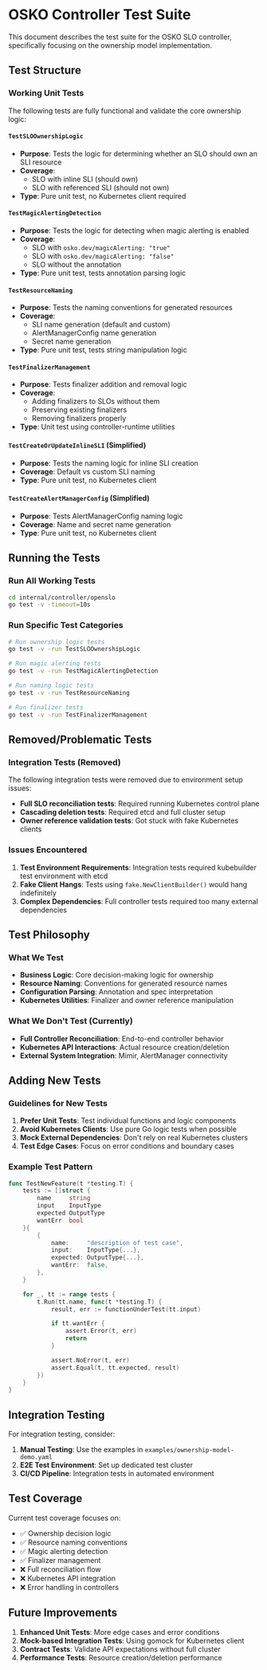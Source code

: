 # OSKO Controller Test Suite

This document describes the test suite for the OSKO SLO controller, specifically focusing on the ownership model implementation.

## Test Structure

### Working Unit Tests

The following tests are fully functional and validate the core ownership logic:

#### `TestSLOOwnershipLogic`
- **Purpose**: Tests the logic for determining whether an SLO should own an SLI resource
- **Coverage**:
  - SLO with inline SLI (should own)
  - SLO with referenced SLI (should not own)
- **Type**: Pure unit test, no Kubernetes client required

#### `TestMagicAlertingDetection`
- **Purpose**: Tests the logic for detecting when magic alerting is enabled
- **Coverage**:
  - SLO with `osko.dev/magicAlerting: "true"`
  - SLO with `osko.dev/magicAlerting: "false"`
  - SLO without the annotation
- **Type**: Pure unit test, tests annotation parsing logic

#### `TestResourceNaming`
- **Purpose**: Tests the naming conventions for generated resources
- **Coverage**:
  - SLI name generation (default and custom)
  - AlertManagerConfig name generation
  - Secret name generation
- **Type**: Pure unit test, tests string manipulation logic

#### `TestFinalizerManagement`
- **Purpose**: Tests finalizer addition and removal logic
- **Coverage**:
  - Adding finalizers to SLOs without them
  - Preserving existing finalizers
  - Removing finalizers properly
- **Type**: Unit test using controller-runtime utilities

#### `TestCreateOrUpdateInlineSLI` (Simplified)
- **Purpose**: Tests the naming logic for inline SLI creation
- **Coverage**: Default vs custom SLI naming
- **Type**: Pure unit test, no Kubernetes client

#### `TestCreateAlertManagerConfig` (Simplified)
- **Purpose**: Tests AlertManagerConfig naming logic
- **Coverage**: Name and secret name generation
- **Type**: Pure unit test, no Kubernetes client

## Running the Tests

### Run All Working Tests
```bash
cd internal/controller/openslo
go test -v -timeout=10s
```

### Run Specific Test Categories
```bash
# Run ownership logic tests
go test -v -run TestSLOOwnershipLogic

# Run magic alerting tests
go test -v -run TestMagicAlertingDetection

# Run naming logic tests
go test -v -run TestResourceNaming

# Run finalizer tests
go test -v -run TestFinalizerManagement
```

## Removed/Problematic Tests

### Integration Tests (Removed)
The following integration tests were removed due to environment setup issues:

- **Full SLO reconciliation tests**: Required running Kubernetes control plane
- **Cascading deletion tests**: Required etcd and full cluster setup
- **Owner reference validation tests**: Got stuck with fake Kubernetes clients

### Issues Encountered
1. **Test Environment Requirements**: Integration tests required kubebuilder test environment with etcd
2. **Fake Client Hangs**: Tests using `fake.NewClientBuilder()` would hang indefinitely
3. **Complex Dependencies**: Full controller tests required too many external dependencies

## Test Philosophy

### What We Test
- **Business Logic**: Core decision-making logic for ownership
- **Resource Naming**: Conventions for generated resource names
- **Configuration Parsing**: Annotation and spec interpretation
- **Kubernetes Utilities**: Finalizer and owner reference manipulation

### What We Don't Test (Currently)
- **Full Controller Reconciliation**: End-to-end controller behavior
- **Kubernetes API Interactions**: Actual resource creation/deletion
- **External System Integration**: Mimir, AlertManager connectivity

## Adding New Tests

### Guidelines for New Tests
1. **Prefer Unit Tests**: Test individual functions and logic components
2. **Avoid Kubernetes Clients**: Use pure Go logic tests when possible
3. **Mock External Dependencies**: Don't rely on real Kubernetes clusters
4. **Test Edge Cases**: Focus on error conditions and boundary cases

### Example Test Pattern
```go
func TestNewFeature(t *testing.T) {
    tests := []struct {
        name     string
        input    InputType
        expected OutputType
        wantErr  bool
    }{
        {
            name:     "description of test case",
            input:    InputType{...},
            expected: OutputType{...},
            wantErr:  false,
        },
    }

    for _, tt := range tests {
        t.Run(tt.name, func(t *testing.T) {
            result, err := functionUnderTest(tt.input)

            if tt.wantErr {
                assert.Error(t, err)
                return
            }

            assert.NoError(t, err)
            assert.Equal(t, tt.expected, result)
        })
    }
}
```

## Integration Testing

For integration testing, consider:
1. **Manual Testing**: Use the examples in `examples/ownership-model-demo.yaml`
2. **E2E Test Environment**: Set up dedicated test cluster
3. **CI/CD Pipeline**: Integration tests in automated environment

## Test Coverage

Current test coverage focuses on:
- ✅ Ownership decision logic
- ✅ Resource naming conventions
- ✅ Magic alerting detection
- ✅ Finalizer management
- ❌ Full reconciliation flow
- ❌ Kubernetes API integration
- ❌ Error handling in controllers

## Future Improvements

1. **Enhanced Unit Tests**: More edge cases and error conditions
2. **Mock-based Integration Tests**: Using gomock for Kubernetes client
3. **Contract Tests**: Validate API expectations without full cluster
4. **Performance Tests**: Resource creation/deletion performance
